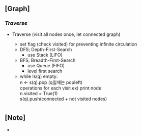 ## [Graph]

### _Traverse_

- Traverse (visit all nodes once, let connected graph)

  - set flag (check visited) for preventing infinite circulation
  - DFS; Depth-First-Search
    - use Stack (LIFO)
  - BFS; Breadth-First-Search
    - use Queue (FIFO)
    - level first search
  - while !s(q) empty: <br/>
    n <- s(q).pop (q일때는 popleft) <br/>
    operations for each visit ex) print node <br/>
    n.visited = True(1) <br/>
    s(q).push(connected + not visited nodes)

#

## [Note]

-
